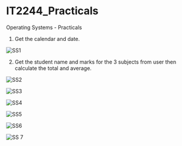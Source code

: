 # IT2244_Practicals
Operating Systems - Practicals

01) Get the calendar and date.

![SS1](https://github.com/user-attachments/assets/30612e49-6104-413d-9419-47ff643eded7)

02) Get the student name and marks for the 3 subjects from user then calculate the total and average.

![SS2](https://github.com/user-attachments/assets/49beb068-e8b8-46d8-90c9-49e6647ef9b4)



![SS3](https://github.com/user-attachments/assets/9c832d71-9d3f-4a15-9f1f-426d36b9a5e3)



![SS4](https://github.com/user-attachments/assets/4080484b-f35e-47b5-b61a-31689af1a737)



![SS5](https://github.com/user-attachments/assets/e7fca3f2-cd64-4f50-a667-7bffbe7da2ad)


![SS6](https://github.com/user-attachments/assets/cb4bfbef-2154-4203-ba9f-a889ad8e4376)



![SS 7](https://github.com/user-attachments/assets/400d5c44-2aff-4806-9e63-8d266874881b)


